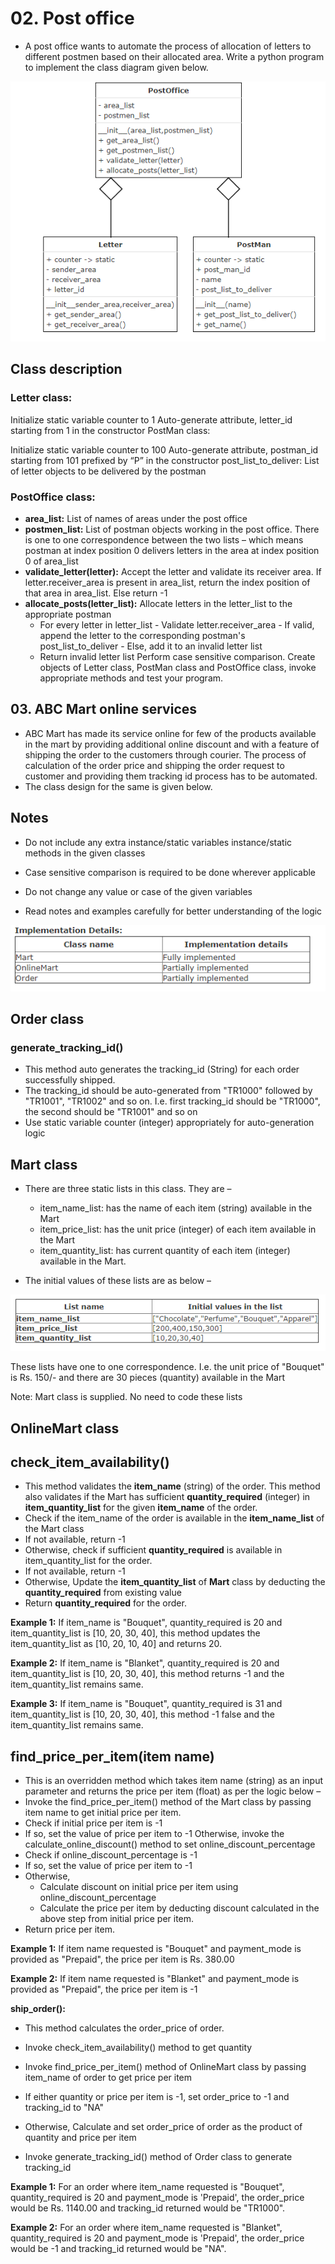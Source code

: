 # 02. Post office 

- A post office wants to automate the process of allocation of letters to different postmen based on their allocated area. Write a python program to implement the class diagram given below.

![alt](./resources/02_post_office_assignment.png)

## Class description

### Letter class:

Initialize static variable counter to 1
Auto-generate attribute, letter_id starting from 1 in the constructor
PostMan class:

Initialize static variable counter to 100
Auto-generate attribute, postman_id starting from 101 prefixed by “P” in the constructor
post_list_to_deliver: List of letter objects to be delivered by the postman

### PostOffice class:

- **area_list:** List of names of areas under the post office
- **postmen_list:** List of postman objects working in the post office. There is one to one correspondence between the two lists – which means postman at index position 0 delivers letters in the area at index position 0 of area_list
- **validate_letter(letter):** Accept the letter and validate its receiver area. If letter.receiver_area is present in area_list, return the index position of that area in area_list. Else return -1
- **allocate_posts(letter_list):** Allocate letters in the letter_list to the appropriate postman
  - For every letter in letter_list
        - Validate letter.receiver_area
        - If valid, append the letter to the corresponding postman's post_list_to_deliver
        - Else, add it to an invalid letter list
  - Return invalid letter list
Perform case sensitive comparison.
Create objects of Letter class, PostMan class and PostOffice class, invoke appropriate methods and test your program.

## 03. ABC Mart online services

- ABC Mart has made its service online for few of the products available in the mart by providing additional online discount and with a feature of shipping the order to the customers through courier. The process of calculation of the order price and shipping the order request to customer and providing them tracking id process has to be automated.
- The class design for the same is given below.

## Notes

- Do not include any extra instance/static variables instance/static methods in the given classes

- Case sensitive comparison is required to be done wherever applicable

- Do not change any value or case of the given variables

- Read notes and examples carefully for better understanding of the logic

![alt](./resources/03_1..png)

## Order class

### generate_tracking_id()

- This method auto generates the tracking_id (String) for each order successfully shipped.
- The tracking_id should be auto-generated from "TR1000" followed by "TR1001", "TR1002" and so on. I.e. first tracking_id should be "TR1000", the second should be "TR1001" and so on
- Use static variable counter (integer) appropriately for auto-generation logic


## Mart class

- There are three static lists in this class. They are –
  - item_name_list: has the name of each item (string) available in the Mart
  - item_price_list: has the unit price (integer) of each item available in the Mart
  - item_quantity_list: has current quantity of each item (integer) available in the Mart.

- The initial values of these lists are as below –

![alt](resources/03_2.png)

  These lists have one to one correspondence. I.e. the unit price of "Bouquet" is Rs. 150/- and there are 30 pieces (quantity) available in the Mart

Note: Mart class is supplied. No need to code these lists

## OnlineMart class

## check_item_availability()

- This method validates the **item_name** (string) of the order. This method also validates if the Mart has sufficient **quantity_required** (integer) in **item_quantity_list** for the given **item_name** of the order.
- Check if the item_name of the order is available in the **item_name_list** of the Mart class
- If not available, return -1
- Otherwise, check if sufficient **quantity_required** is available in item_quantity_list for the order.
- If not available, return -1
- Otherwise, Update the **item_quantity_list** of **Mart** class by deducting the **quantity_required** from existing value
- Return **quantity_required** for the order.

**Example 1:** If item_name is "Bouquet", quantity_required is 20 and item_quantity_list is [10, 20, 30, 40], this method updates the item_quantity_list as [10, 20, 10, 40] and returns 20.

**Example 2:** If item_name is "Blanket", quantity_required is 20 and item_quantity_list is [10, 20, 30, 40], this method returns -1 and the item_quantity_list remains same.

**Example 3:** If item_name is "Bouquet", quantity_required is 31 and item_quantity_list is [10, 20, 30, 40], this method -1 false and the item_quantity_list remains same.

## find_price_per_item(item name)

- This is an overridden method which takes item name (string) as an input parameter and returns the price per item (float) as per the logic below –
- Invoke the find_price_per_item() method of the Mart class by passing item name to get initial price per item.
- Check if initial price per item is -1
- If so, set the value of price per item to -1
Otherwise, invoke the calculate_online_discount() method to set online_discount_percentage
- Check if online_discount_percentage is -1
- If so, set the value of price per item to -1
- Otherwise,
  - Calculate discount on initial price per item using online_discount_percentage
  - Calculate the price per item by deducting discount calculated in the above step from initial price per item.
- Return price per item.

**Example 1:** If item name requested is "Bouquet" and payment_mode is provided as "Prepaid", the price per item is Rs. 380.00

**Example 2:** If item name requested is "Blanket" and payment_mode is provided as "Prepaid", the price per item is -1

**ship_order():**

- This method calculates the order_price of order.

- Invoke check_item_availability() method to get quantity

- Invoke find_price_per_item() method of OnlineMart class by passing item_name of order to get price per item

- If either quantity or price per item is -1, set order_price to -1 and tracking_id to "NA"

- Otherwise, Calculate and set order_price of order as the product of quantity and price per item

- Invoke generate_tracking_id() method of Order class to generate tracking_id

**Example 1:** For an order where item_name requested is "Bouquet", quantity_required is 20 and payment_mode is 'Prepaid', the order_price would be Rs. 1140.00 and tracking_id returned would be "TR1000".

**Example 2:** For an order where item_name requested is "Blanket", quantity_required is 20 and payment_mode is 'Prepaid', the order_price would be -1 and tracking_id returned would be "NA".

 
 